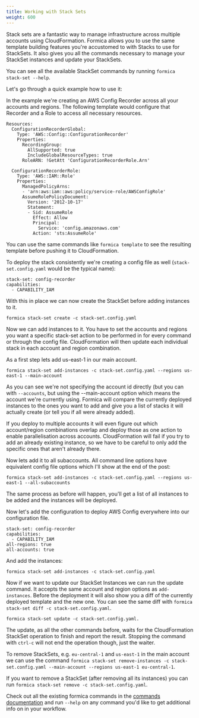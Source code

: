 ```yaml
---
title: Working with Stack Sets
weight: 600
---
```


Stack sets are a fantastic way to manage infrastructure across multiple accounts using CloudFormation. Formica allows you to use the same template building features you're accustomed to with Stacks to use for StackSets. It also gives you all the commands necessary to manage your StackSet instances and update your StackSets.

You can see all the available StackSet commands by running `formica stack-set --help`.

Let's go through a quick example how to use it:

In the example we're creating an AWS Config Recorder across all your accounts and regions. The following template would configure that Recorder and a Role to access all necessary resources.


```
Resources:
  ConfigurationRecorderGlobal:
    Type: 'AWS::Config::ConfigurationRecorder'
    Properties:
      RecordingGroup:
        AllSupported: true
        IncludeGlobalResourceTypes: true
      RoleARN: !GetAtt 'ConfigurationRecorderRole.Arn'

  ConfigurationRecorderRole:
    Type: 'AWS::IAM::Role'
    Properties:
      ManagedPolicyArns:
      - 'arn:aws:iam::aws:policy/service-role/AWSConfigRole'
      AssumeRolePolicyDocument:
        Version: '2012-10-17'
        Statement:
        - Sid: AssumeRole
          Effect: Allow
          Principal:
            Service: 'config.amazonaws.com'
          Action: 'sts:AssumeRole'
```

You can use the same commands like `formica template` to see the resulting template before pushing it to CloudFormation.

To deploy the stack consistently we're creating a config file as well (`stack-set.config.yaml` would be the typical name):

```
stack-set: config-recorder
capabilities:
  - CAPABILITY_IAM
```

With this in place we can now create the StackSet before adding instances to it.

```
formica stack-set create -c stack-set.config.yaml
```

Now we can add instances to it. You have to set the accounts and regions you want a specific stack-set action to be performed in for every command or through the config file. CloudFormation will then update each individual stack in each account and region combination.

As a first step lets add us-east-1 in our main account.

```
formica stack-set add-instances -c stack-set.config.yaml --regions us-east-1 --main-account
```

As you can see we're not specifying the account id directly (but you can with `--accounts`, but using the --main-account option which means the account we're currently using. Formica will compare the currently deployed instances to the ones you want to add and give you a list of stacks it will actually create (or tell you if all were already added).

If you deploy to multiple accounts it will even figure out which account/region combinations overlap and deploy those as one action to enable parallelisation across accounts. CloudFormation will fail if you try to add an already existing instance, so we have to be careful to only add the specific ones that aren't already there.

Now lets add it to all subaccounts. All command line options have equivalent config file options which I'll show at the end of the post:

```
formica stack-set add-instances -c stack-set.config.yaml --regions us-east-1 --all-subaccounts
```

The same process as before will happen, you'll get a list of all instances to be added and the instances will be deployed.

Now let's add the configuration to deploy AWS Config everywhere into our configuration file.

```
stack-set: config-recorder
capabilities:
  - CAPABILITY_IAM
all-regions: true
all-accounts: true
```

And add the instances:

```
formica stack-set add-instances -c stack-set.config.yaml
```

Now if we want to update our StackSet Instances we can run the update command. It accepts the same account and region options as `add-instances`. Before the deployment it will also show you a diff of the currently deployed template and the new one. You can see the same diff with `formica stack-set diff -c stack-set.config.yaml`.

```
formica stack-set update -c stack-set.config.yaml.
```

The update, as all the other commands before, waits for the CloudFormation StackSet operation to finish and report the result. Stopping the command with `ctrl-c` will not end the operation though, just the waiter.

To remove StackSets, e.g. `eu-central-1` and `us-east-1` in the main account we can use the command `formica stack-set remove-instances -c stack-set.config.yaml --main-account --regions us-east-1 eu-central-1`.

If you want to remove a StackSet (after removing all its instances) you can run `formica stack-set remove -c stack-set.config.yaml`.

Check out all the existing formica commands in the [commands documentation](commands) and run `--help` on any command you'd like to get additional info on in your workflow.